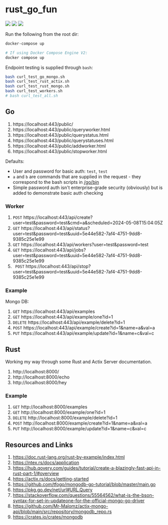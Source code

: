 # rust_go_fun

[![](https://img.shields.io/badge/Go-1.24.0-blue.svg)](https://golang.org/pkg/)
[![](https://img.shields.io/badge/Rust-2021-brown.svg)](https://doc.rust-lang.org/cargo/reference/manifest.html)
[![](https://img.shields.io/badge/Mongo-db-green.svg)](https://www.mongodb.com/)

Run the following from the root dir:

```bash
docker-compose up

# If using Docker Compose Engine V2:
docker compose up
```

Endpoint testing is supplied through `bash`:

```bash
bash curl_test_go_mongo.sh
bash curl_test_rust_actix.sh
bash curl_test_rust_mongo.sh
bash curl_test_workers.sh
# bash curl_test_all.sh
```

## Go

1. https://localhost:443/public/
1. https://localhost:443/public/queryworker.html
1. https://localhost:443/public/querystatus.html
1. https://localhost:443/public/querystatuses.html
1. https://localhost:443/public/addworker.html
1. https://localhost:443/public/stopworker.html

Defaults:

* User and password for basic auth: `test`, `test`
* `a` and `b` are commands that are supplied in the request - they correspond to the bash scripts in [/go/bin](/go/bin)
* Simple password auth isn't enterprise-grade security (obviously) but is added to demonstrate basic auth checking

### Worker

1. `POST` https://localhost:443/api/create?user=test&password=test&cmd=a&scheduled=2024-05-08T15:04:05Z
1. `GET` https://localhost:443/api/status?user=test&password=test&uuid=5e44e582-7af4-4751-9dd8-9385c25e1e99
1. `GET` https://localhost:443/api/workers?user=test&password=test
1. `GET` https://localhost:443/api/jobs?user=test&password=test&uuid=5e44e582-7af4-4751-9dd8-9385c25e1e99
1. ` POST` https://localhost:443/api/stop?user=test&password=test&uuid=5e44e582-7af4-4751-9dd8-9385c25e1e99

### Example

Mongo DB:

1. `GET` https://localhost:443/api/examples
1. `GET` https://localhost:443/api/example/one?id=1
1. `DELETE` https://localhost:443/api/example/delete?id=1
1. `POST` https://localhost:443/api/example/create?id=1&name=a&val=a
1. `PUT` https://localhost:443/api/example/update?id=1&name=c&val=c

## Rust

Working my way through some Rust and Actix Server documentation.

1. http://localhost:8000/
1. http://localhost:8000/echo
1. http://localhost:8000/hey

### Example

1. `GET` http://localhost:8000/examples
1. `GET` http://localhost:8000/example/one?id=1
1. `DELETE` http://localhost:8000/example/delete?id=1
1. `POST` http://localhost:8000/example/create?id=1&name=a&val=a
1. `PUT` http://localhost:8000/example/update?id=1&name=c&val=c

## Resources and Links

1. https://doc.rust-lang.org/rust-by-example/index.html
2. https://ntex.rs/docs/application
3. https://hub.qovery.com/guides/tutorial/create-a-blazingly-fast-api-in-rust-part-1/#overview
4. https://actix.rs/docs/getting-started
5. https://github.com/tfogo/mongodb-go-tutorial/blob/master/main.go
6. https://pkg.go.dev/net/url#URL.Query
7. https://stackoverflow.com/questions/55564562/what-is-the-bson-syntax-for-set-in-updateone-for-the-official-mongo-go-driver
8. https://github.com/Mr-Malomz/actix-mongo-api/blob/main/src/repository/mongodb_repo.rs
9. https://crates.io/crates/mongodb
